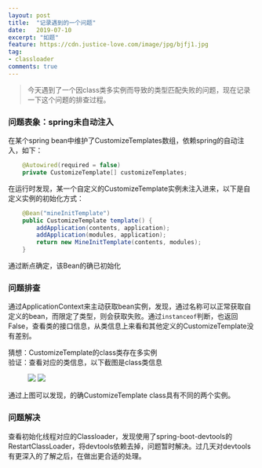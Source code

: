 ```yaml
---
layout: post
title:  "记录遇到的一个问题"
date:   2019-07-10
excerpt: "如题"
feature: https://cdn.justice-love.com/image/jpg/bjfj1.jpg
tag:
- classloader
comments: true
---
```


> 今天遇到了一个因class类多实例而导致的类型匹配失败的问题，现在记录一下这个问题的排查过程。

### 问题表象：spring未自动注入

在某个spring bean中维护了CustomizeTemplates数组，依赖spring的自动注入，如下：
```java
	@Autowired(required = false)
	private CustomizeTemplate[] customizeTemplates;
```
在运行时发现，某一个自定义的CustomizeTemplate实例未注入进来，以下是自定义实例的初始化方式：
```java
    @Bean("mineInitTemplate")
    public CustomizeTemplate template() {
        addApplication(contents, application);
        addApplication(modules, application);
        return new MineInitTemplate(contents, modules);
    }
```
通过断点确定，该Bean的确已初始化

### 问题排查

通过ApplicationContext来主动获取bean实例，发现，通过名称可以正常获取自定义的bean，而限定了类型，则会获取失败。通过`instanceof`判断，也返回False，查看类的接口信息，从类信息上来看和其他定义的CustomizeTemplate没有差别。

猜想：CustomizeTemplate的class类存在多实例<br/>
验证：查看对应的类信息，以下截图是class类信息
<figure>
    <img src="{{ site.staticUrl }}/image/jpg/mutiinstance1.jpg" />
    <img src="{{ site.staticUrl }}/image/jpg/mutiinstance2.jpg" />
</figure>
通过上图可以发现，的确CustomizeTemplate class具有不同的两个实例。

### 问题解决

查看初始化线程对应的Classloader，发现使用了spring-boot-devtools的RestartClassLoader，将devtools依赖去掉，问题暂时解决。过几天对devtools有更深入的了解之后，在做出更合适的处理。
